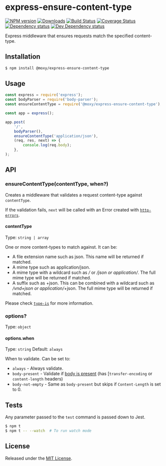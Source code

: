# express-ensure-content-type

[![NPM version][npm-image]][npm-url] [![Downloads][downloads-image]][npm-url] [![Build Status][build-status-image]][build-status-url] [![Coverage Status][codecov-image]][codecov-url] [![Dependency status][david-dm-image]][david-dm-url] [![Dev Dependency status][david-dm-dev-image]][david-dm-dev-url]

[npm-url]:https://npmjs.org/package/@moxy/express-ensure-content-type
[downloads-image]:https://img.shields.io/npm/dm/@moxy/express-ensure-content-type.svg
[npm-image]:https://img.shields.io/npm/v/@moxy/express-ensure-content-type.svg
[build-status-url]:https://github.com/moxystudio/express-ensure-content-type/actions
[build-status-image]:https://img.shields.io/github/workflow/status/moxystudio/express-ensure-content-type/Node%20CI/master
[codecov-url]:https://codecov.io/gh/moxystudio/express-ensure-content-type
[codecov-image]:https://img.shields.io/codecov/c/github/moxystudio/express-ensure-content-type/master.svg
[david-dm-url]:https://david-dm.org/moxystudio/express-ensure-content-type
[david-dm-image]:https://img.shields.io/david/moxystudio/express-ensure-content-type.svg
[david-dm-dev-url]:https://david-dm.org/moxystudio/express-ensure-content-type?type=dev
[david-dm-dev-image]:https://img.shields.io/david/dev/moxystudio/express-ensure-content-type.svg

Express middleware that ensures requests match the specified content-type.

## Installation

```sh
$ npm install @moxy/express-ensure-content-type
```

## Usage

```js
const express = require('express');
const bodyParser = require('body-parser');
const ensureContentType = require('@moxy/express-ensure-content-type');

const app = express();

app.post(
    '/',
    bodyParser(),
    ensureContentType('application/json'),
    (req, res, next) => {
        console.log(req.body);
    },
);
```

## API

### ensureContentType(contentType, when?)

Creates a middleware that validates a request content-type against `contentType`.

If the validation fails, `next` will be called with an Error created with [`http-errors`](https://www.npmjs.com/package/http-errors).

#### contentType

Type: `string | array`

One or more content-types to match against. It can be:

- A file extension name such as json. This name will be returned if matched.
- A mime type such as application/json.
- A mime type with a wildcard such as */* or */json or application/*. The full mime type will be returned if matched.
- A suffix such as +json. This can be combined with a wildcard such as */vnd+json or application/*+json. The full mime type will be returned if matched.

Please check [`type-is`](https://github.com/jshttp/type-is#typeisismediatype-types) for more information.

### options?

Type: `object`

#### options.when

Type: `string`
Default: `always`

When to validate. Can be set to:

- `always` - Always validate.
- `body-present` - Validate if [body is present](https://www.w3.org/Protocols/rfc2616/rfc2616-sec4.html#sec4.3) (has [`transfer-encoding` or `content-length` headers)
- `body-not-empty` - Same as `body-present` but skips if `Content-Length` is set to 0.

## Tests

Any parameter passed to the `test` command is passed down to Jest.

```sh
$ npm t
$ npm t -- --watch  # To run watch mode
```

## License

Released under the [MIT License](https://opensource.org/licenses/mit-license.php).
